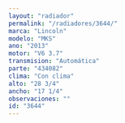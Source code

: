 ```yaml
---
layout: "radiador"
permalink: "/radiadores/3644/"
marca: "Lincoln"
modelo: "MKS"
ano: "2013"
motor: "V6 3.7"
transmision: "Automática"
parte: "434082"
clima: "Con clima"
alto: "28 3/4"
ancho: "17 1/4"
observaciones: ""
id: "3644"
---
```


